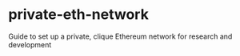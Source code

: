 # private-eth-network
Guide to set up a private, clique Ethereum network for research and development
